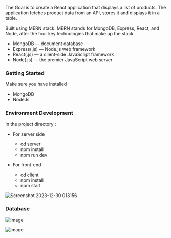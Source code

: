 The Goal is to create a React application that displays a list of products. The application fetches product data from an API, stores it and displays it in a table.

Built using MERN stack. MERN stands for MongoDB, Express, React, and Node, after the four key technologies that make up the stack.

- MongoDB — document database
- Express(.js) — Node.js web framework
- React(.js) — a client-side JavaScript framework
- Node(.js) — the premier JavaScript web server

### Getting Started

Make sure you have installed
- MongoDB
- NodeJs

### Environment Development

In the project directory :

- For server side
    - cd server
    - npm install
    - npm run dev

- For front-end
    - cd client
    - npm install
    - npm start

![Screenshot 2023-12-30 013156](https://github.com/Bipasha0431/ZenTrades-ProductApiTask/assets/88484722/b50adce6-ac7e-41a9-8c5d-f1f3b085f7c7)



### Database

![image](https://github.com/Bipasha0431/ZenTrades-ProductApiTask/assets/88484722/bdad6e5e-b664-4044-b0c5-1bdbfd02ac18)


![image](https://github.com/Bipasha0431/ZenTrades-ProductApiTask/assets/88484722/0c0f4509-af87-484f-8f66-8aba191f572a)



